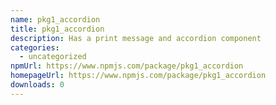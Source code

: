 ```yaml
---
name: pkg1_accordion
title: pkg1_accordion
description: Has a print message and accordion component
categories:
  - uncategorized
npmUrl: https://www.npmjs.com/package/pkg1_accordion
homepageUrl: https://www.npmjs.com/package/pkg1_accordion
downloads: 0
---
```

